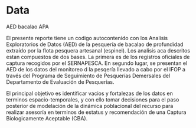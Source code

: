 # Data
AED bacalao APA

El presente reporte tiene un codigo autocontenido con los Analísis Exploratorios de Datos (AED) de la pesquería de bacalao de profundidad extraído por la flota pesquera artesanal (espinel). Los analisis aca descritos estan compuestos de dos bases. La primera es de los registros oficiales de captura recogidos por el SERNAPESCA. En segundo lugar, se presentan el AED de los datos del monitoreo d la pesqería llevado a cabo por el IFOP a través del Programa de Seguimiento de Pesquerías Demersales del Departamento de Evaluación de Pesquerías.

El principal objetivo es identificar vacios y fortalezas de los datos en terminos espacio-temporales, y con ello tomar decisiones para el paso posterior de modelación de la dinámica poblacional del recurso para realizar asesoría en terminos de estatus y recomendación de una Captura Biologicamente Aceptable (CBA).
